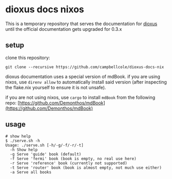 # dioxus docs nixos

This is a temporary repository that serves the documentation for
[dioxus](https://dioxuslabs.com) until the official documentation gets
upgraded for 0.3.x

## setup

clone this repository:
```console
git clone --recursive https://github.com/campbellcole/dioxus-docs-nix
```

dioxus documentation uses a special version of mdBook. if you are using
nixos, use `direnv allow` to automatically install said version
(after inspecting the flake.nix yourself to ensure it is not unsafe).

if you are not using nixos, use `cargo` to install `mdBook` from the following repo:
[https://github.com/Demonthos/mdBook](https://github.com/Demonthos/mdBook)

## usage

```console
# show help
$ ./serve.sh -h
Usage: ./serve.sh [-h/-g/-f/-r/-t]
  -h Show help
  -g Serve 'guide' book (default)
  -f Serve 'fermi' book (book is empty, no real use here)
  -r Serve 'reference' book (currently not supported)
  -t Serve 'router' book (book is almost empty, not much use either)
  -a Serve all books
```
